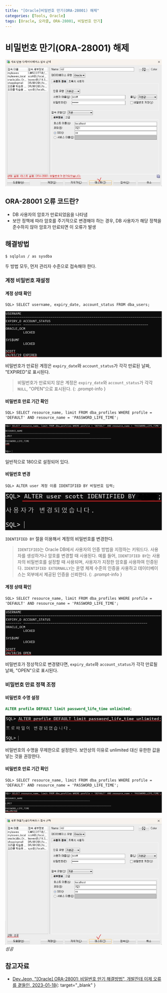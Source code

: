 ```yaml
---
title: "[Oracle]비밀번호 만기(ORA-28001) 해제"
categories: [Tools, Oracle]
tags: [Oracle, 오라클, ORA-28001, 비밀번호 만기]
---
```


# 비밀번호 만기(ORA-28001) 해제

![01-ora-28001](/assets/img/posts/tools/oracle/turn-off-password-expiration/01-ora-28001.jpg)

## ORA-28001 오류 코드란?

- DB 사용자의 암호가 만료되었음을 나타냄
- 보안 정책에 따라 암호를 주기적으로 변경해야 하는 경우, DB 사용자가 해당 정책을 준수하지 않아 암호가 만료되면 이 오류가 발생

## 해결방법

```console
$ sqlplus / as sysdba
```

두 방법 모두, 먼저 관리자 수준으로 접속해야 한다.

### 계정 비밀번호 재설정

#### 계정 상태 확인

```console
SQL> SELECT username, expiry_date, account_status FROM dba_users;
```

![02-check-account-status(1)](/assets/img/posts/tools/oracle/turn-off-password-expiration/02-check-account-status(1).jpg)

비밀번호가 만료된 계정은 `expiry_date`와 `account_status`가 각각 만료된 날짜, "EXPIRED"로 표시된다.

> 비밀번호가 만료되지 않은 계정은 `expiry_date`와 `account_status`가 각각 `NULL`, "OPEN"으로 표시된다.
{: .prompt-info }

#### 비밀번호 만료 기간 확인

```console
SQL> SELECT resource_name, limit FROM dba_profiles WHERE profile = 'DEFAULT' AND resource_name = 'PASSWORD_LIFE_TIME';
```

![03-check-password-life-time(1)](/assets/img/posts/tools/oracle/turn-off-password-expiration/03-check-password-life-time(1).jpg)

일반적으로 180으로 설정되어 있다.

#### 비밀번호 변경

```console
SQL> ALTER user 계정 이름 IDENTIFIED BY 비밀번호 입력;
```

![04-change-password](/assets/img/posts/tools/oracle/turn-off-password-expiration/04-change-password.jpg)

`IDENTIFIED BY` 절을 이용해서 계정의 비밀번호를 변경한다.

> `IDENTIFIED`는 Oracle DB에서 사용자의 인증 방법을 지정하는 키워드다. 사용자를 생성하거나 암호를 변경할 때 사용된다. 예를 들어, `IDENTIFIED BY`는 사용자의 비밀번호를 설정할 때 사용되며, 사용자가 지정한 암호를 사용하여 인증된다. `IDENTIFIED EXTERNALLY`는 운영 체제 수준의 인증을 사용하고 데이터베이스는 외부에서 제공된 인증을 신뢰한다.
{: .prompt-info }

#### 계정 상태 확인

```console
SQL> SELECT resource_name, limit FROM dba_profiles WHERE profile = 'DEFAULT' AND resource_name = 'PASSWORD_LIFE_TIME';
```

![05-check-account-status(2)](/assets/img/posts/tools/oracle/turn-off-password-expiration/05-check-account-status(2).jpg)

비밀번호가 정상적으로 변경됐다면, `expiry_date`와 `account_status`가 각각 만료될 날짜, "OPEN"으로 표시된다.

### 비밀번호 만료 정책 조정

#### 비밀번호 수명 설정

```sql
ALTER profile DEFAULT limit password_life_time unlimited;
```

![06-change-password-life-time](/assets/img/posts/tools/oracle/turn-off-password-expiration/06-change-password-life-time.jpg)

비밀번호의 수명을 무제한으로 설정한다. 보안상의 이유로 unlimited 대신 유한한 값을 넣는 것을 권장한다.

#### 비밀번호 만료 기간 확인

```console
SQL> SELECT resource_name, limit FROM dba_profiles WHERE profile = 'DEFAULT' AND resource_name = 'PASSWORD_LIFE_TIME';
```

![07-check-password-life-time(2)](/assets/img/posts/tools/oracle/turn-off-password-expiration/07-check-password-life-time(2).jpg)

![08-succeed-test.jpg](/assets/img/posts/tools/oracle/turn-off-password-expiration/08-succeed-test.jpg)
*성공*

## 참고자료

- [Dev.Jeon, "[Oracle] ORA-28001: 비밀번호 만기 해결방법", 개발잔데 이제 오류를 곁들인, 2023-01-18](https://devjeon.tistory.com/10){: target="_blank" }